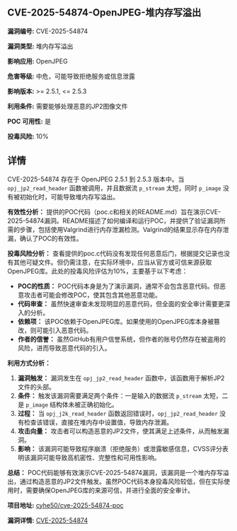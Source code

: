 ## CVE-2025-54874-OpenJPEG-堆内存写溢出

**漏洞编号:** CVE-2025-54874

**漏洞类型:** 堆内存写溢出

**影响应用:** OpenJPEG

**危害等级:** 中危，可能导致拒绝服务或信息泄露

**影响版本:** >= 2.5.1, <= 2.5.3

**利用条件:** 需要能够处理恶意的JP2图像文件

**POC 可用性:** 是

**投毒风险:** 10%

## 详情

CVE-2025-54874 存在于 OpenJPEG 2.5.1 到 2.5.3 版本中。当 `opj_jp2_read_header` 函数被调用，并且数据流 `p_stream` 太短，同时 `p_image` 没有被初始化时，可能导致堆内存写溢出。

**有效性分析：**
提供的POC代码（poc.c和相关的README.md）旨在演示CVE-2025-54874漏洞。README描述了如何编译和运行POC，并提供了验证漏洞所需的步骤，包括使用Valgrind进行内存泄漏检测。Valgrind的结果显示存在内存泄漏，确认了POC的有效性。

**投毒风险分析：**
查看提供的poc.c代码没有发现任何恶意后门，根据提交记录也没有其他可疑文件。但仍需注意，在实际环境中，应当从官方或可信来源获取OpenJPEG库。此处的投毒风险评估为10%，主要基于以下考虑：

*   **POC的性质：** POC代码本身是为了演示漏洞，通常不会包含恶意代码。但恶意攻击者可能会修改POC，使其包含其他恶意功能。
*   **代码审查：**  虽然快速审查未发现明显的恶意代码，但全面的安全审计需要更深入的分析。
*   **依赖项：** 该POC依赖于OpenJPEG库。如果使用的OpenJPEG库本身被篡改，则可能引入恶意代码。
*   **作者的信誉：**  虽然GitHub有用户信誉系统，但作者的账号仍然存在被盗用的风险，进而导致恶意代码的引入。

**利用方式分析：**
1.  **漏洞触发：** 漏洞发生在 `opj_jp2_read_header` 函数中，该函数用于解析JP2文件的头部。
2.  **条件：**  触发该漏洞需要满足两个条件：一是输入的数据流 `p_stream` 太短，二是 `p_image` 结构体未被正确初始化。
3.  **过程：**  当 `opj_j2k_read_header` 函数返回错误时，`opj_jp2_read_header` 没有检查该错误，直接在堆内存中设置值，导致内存泄漏。
4.  **攻击向量：**  攻击者可以构造恶意的JP2文件，使其满足上述条件，从而触发漏洞。
5.  **影响：**  该漏洞可能导致程序崩溃（拒绝服务）或泄露敏感信息，CVSS评分表明该漏洞可能导致高机密性、完整性和可用性影响。

**总结：**
POC代码能够有效演示CVE-2025-54874漏洞，该漏洞是一个堆内存写溢出，通过构造恶意的JP2文件触发。虽然POC代码本身投毒风险较低，但在实际使用时，需要确保OpenJPEG库的来源可信，并进行全面的安全审计。

**项目地址:** [cyhe50/cve-2025-54874-poc](https://github.com/cyhe50/cve-2025-54874-poc)

**漏洞详情:** [CVE-2025-54874](https://nvd.nist.gov/vuln/detail/CVE-2025-54874)